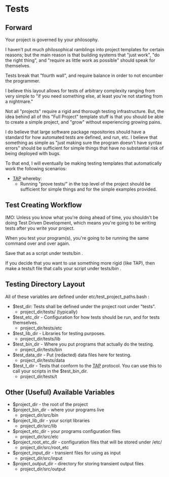 # Tests

## Forward

Your project is governed by your philosophy.

I haven't put much philosophical ramblings into project templates
for certain reasons; but the main reason is that building systems
that "just work", "do the right thing", and "require as little
work as possible" should speak for themselves.

Tests break that "fourth wall", and require balance in order to
not encumber the programmer.

I believe this layout allows for tests of arbitrary complexity
ranging from very simple to "if you need something else, at
least you're not starting from a nightmare."

Not all "projects" require a rigid and thorough testing infrastructure.
But, the idea behind all of this "Full Project" template stuff
is that you should be able to create a simple project, and "grow"
without experiencing growing pains.

I do believe that large software package repositories should have
a standard for how automated tests are defined, and run, etc.
I believe that something as simple as "just making sure the program
doesn't have syntax errors" should be sufficient for simple things
that have no substantial risk of being deployed with bugs.

To that end, I will eventually be making testing templates that
automatically work the following scenarios:

* [TAP](https://testanything.org) whereby:
	* Running "prove tests/" in the top level of the project
	should be sufficient for simple things and for the simple
	examples provided.

## Test Creating Workflow

IMO: Unless you know what you're doing ahead of time, you shouldn't
be doing Test Driven Development, which means you're going to
be writing tests after you write your project.

When you test your program(s), you're going to be running the same command
over and over again.

Save that as a script under tests/bin .

If you decide that you want to use something more rigid (like TAP), then
make a tests/t file that calls your script under tests/bin .

## Testing Directory Layout

All of these variables are defined under etc/test_project_paths.bash :

* $test_dir: Tests shall be defined under the project root under "tests".
	* project_dir/tests/ (typically)
* $test_etc_dir - Configuration for how tests should be run, and for tests
themselves.
	* project_dir/tests/etc
* $test_lib_dir - Libraries for testing purposes.
	* project_dir/tests/lib
* $test_bin_dir - Where you put programs that actually do the testing.
	* project_dir/tests/bin
* $test_data_dir - Put (redacted) data files here for testing.
	* project_dir/tests/data
* $test_t_dir - Tests that conform to the [TAP](https://testanything.org) protocol.
You can use this to call your scripts in the $test_bin_dir.
	* project_dir/tests/t

## Other (Useful) Available Variables

* $project_dir - the root of the project
* $project_bin_dir - where your programs live
	* project_dir/src/bin
* $project_lib_dir - your script libraries
	* project_dir/src/lib
* $project_etc_dir - your programs configuration files
	* project_dir/src/etc
* $project_root_etc_dir - configuration files that will be stored under /etc/
	* project_dir/src/root_etc
* $project_input_dir - transient files for using as input
	* project_dir/src/input
* $project_output_dir - directory for storing transient output files
	* project_dir/src/output


